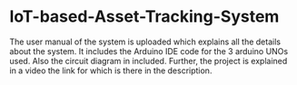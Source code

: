 # IoT-based-Asset-Tracking-System
The user manual of the system is uploaded which explains all the details about the system. It includes the Arduino IDE code for the 3 arduino UNOs used.
Also the circuit diagram in included. Further, the project is explained in a video the link for which is there in the description.
